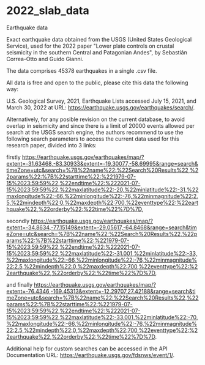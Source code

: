 # 2022_slab_data
Earthquake data

Exact earthquake data obtained from the USGS (United States Geological Service), used for the 2022 paper "Lower plate controls on crustal seismicity in the southern Central and Patagonian Andes", by Sebastián Correa-Otto and Guido Gianni.

The data comprises 45378 earthquakes in a single .csv file. 

All data is free and open to the public, please cite this data the following way:

U.S. Geological Survey, 2021, Earthquake Lists accessed July 15, 2021, and March 30, 2022 at URL: https://earthquake.usgs.gov/earthquakes/search/.


Alternatively, for any posible revision on the current database, to avoid overlap in seismicity and since there is a limit of 20000 events allowed per search at the USGS search engine, the authors recommend to use the following search parameters to access the current data used for this research paper, divided into 3 links: 

firstly https://earthquake.usgs.gov/earthquakes/map/?extent=-31.63468,-83.30933&extent=-19.30077,-58.69995&range=search&timeZone=utc&search=%7B%22name%22:%22Search%20Results%22,%22params%22:%7B%22starttime%22:%221979-07-15%2023:59:59%22,%22endtime%22:%222021-07-15%2023:59:59%22,%22maxlatitude%22:-20,%22minlatitude%22:-31,%22maxlongitude%22:-66,%22minlongitude%22:-76,%22minmagnitude%22:2.5,%22mindepth%22:0,%22maxdepth%22:700,%22eventtype%22:%22earthquake%22,%22orderby%22:%22time%22%7D%7D, 

secondly https://earthquake.usgs.gov/earthquakes/map/?extent=-34.8634,-77.15149&extent=-29.05617,-64.8468&range=search&timeZone=utc&search=%7B%22name%22:%22Search%20Results%22,%22params%22:%7B%22starttime%22:%221979-07-15%2023:59:59%22,%22endtime%22:%222021-07-15%2023:59:59%22,%22maxlatitude%22:-31.001,%22minlatitude%22:-33,%22maxlongitude%22:-66,%22minlongitude%22:-76,%22minmagnitude%22:2.5,%22mindepth%22:0,%22maxdepth%22:700,%22eventtype%22:%22earthquake%22,%22orderby%22:%22time%22%7D%7D, 

and finally https://earthquake.usgs.gov/earthquakes/map/?extent=-76.4346,-169.45313&extent=-12.29707,27.42188&range=search&timeZone=utc&search=%7B%22name%22:%22Search%20Results%22,%22params%22:%7B%22starttime%22:%221979-07-15%2023:59:59%22,%22endtime%22:%222021-07-15%2023:59:59%22,%22maxlatitude%22:-33.001,%22minlatitude%22:-70,%22maxlongitude%22:-66,%22minlongitude%22:-76,%22minmagnitude%22:2.5,%22mindepth%22:0,%22maxdepth%22:700,%22eventtype%22:%22earthquake%22,%22orderby%22:%22time%22%7D%7D.

Additional help for custom searches can be accessed in the API Documentation URL: https://earthquake.usgs.gov/fdsnws/event/1/.
